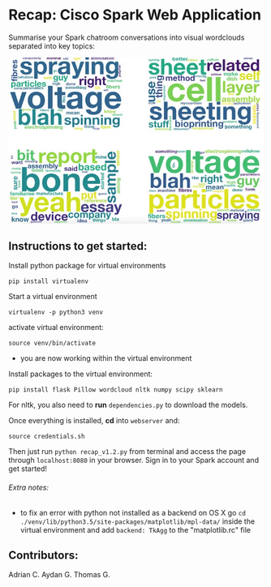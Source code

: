 # Recap: Cisco Spark Web Application

Summarise your Spark chatroom conversations into visual wordclouds separated into key topics: 

![wordcloud](webserver/static/wordclouds.jpg)


## Instructions to get started:

Install python package for virtual environments

```
pip install virtualenv
```

Start a virtual environment

```
virtualenv -p python3 venv
```

activate virtual environment:

```
source venv/bin/activate
```

- you are now working within the virtual environment

Install packages to the virtual environment:

```
pip install flask Pillow wordcloud nltk numpy scipy sklearn
```

For nltk, you also need to **run** ```dependencies.py``` to download the models.

Once everything is installed, **cd** into ```webserver``` and:

```
source credentials.sh
```
Then just run ```python recap_v1.2.py``` from terminal and access the page through ```localhost:8080``` in your browser. Sign in to your Spark account and get started!

###### Extra notes:
- to fix an error with python not installed as a backend on OS X go ```cd ./venv/lib/python3.5/site-packages/matplotlib/mpl-data/``` inside the virtual environment and add ```backend: TkAgg``` to the "matplotlib.rc" file


## Contributors:
Adrian C.
Aydan G.
Thomas G.

